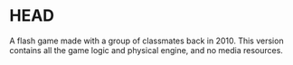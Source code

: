 HEAD
====

A flash game made with a group of classmates back in 2010. This version contains all the game logic and physical engine, and no media resources.  
